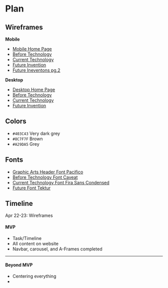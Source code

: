 # Plan

## Wireframes
**Mobile**
* [Mobile Home Page](https://wireframe.cc/i9lthJ)
* [Before Technology](https://wireframe.cc/JOlPhr)
* [Current Technology](https://wireframe.cc/UzbusS)
* [Future Invention](https://wireframe.cc/BVeuXw)
* [Future Ineventons pg.2](https://wireframe.cc/wDnviW)

**Desktop**
* [Desktop Home Page](https://wireframe.cc/mQhU1Q)
* [Before Technology](https://wireframe.cc/O2JTIO)
* [Current Technology](https://wireframe.cc/f1Q9mh)
* [Future Invention](https://wireframe.cc/okcwdk)

## Colors
* `#403C43` Very dark grey
* `#8C7F7F` Brown
* `#A29DA5` Grey

## Fonts
* [Graphic Arts Header Font Pacifico](https://fonts.google.com/specimen/Pacifico)
* [Before Technology Font Caveat](https://fonts.google.com/specimen/Caveat)
* [Current Technology Font Fira Sans Condensed](https://fonts.google.com/specimen/Fira+Sans+Condensed)
* [Future Font Tektur](https://fonts.google.com/specimen/Tektur?query=futur)

## Timeline
Apr 22-23: Wireframes
#### MVP

* Task/Timeline
* All content on website
* Navbar, carousel, and A-Frames completed
---

#### Beyond MVP

* Centering everything
* 








<!-- DO NOT USE THIS YET

| Name | Glows | Grows |
| -------- | ------- | ------- |
|   |   |
|   |   |
|   |   |
|   |   |
|   |   |
|   |   |

-->

